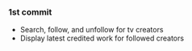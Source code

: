 ### 1st commit

* Search, follow, and unfollow  for tv creators
* Display latest credited work for followed creators
